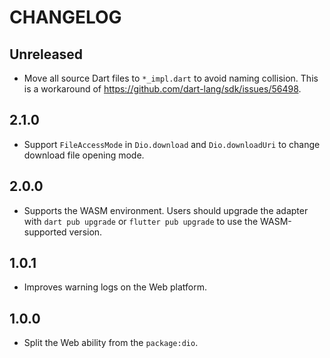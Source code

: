 # CHANGELOG

## Unreleased

- Move all source Dart files to `*_impl.dart` to avoid naming collision.
  This is a workaround of https://github.com/dart-lang/sdk/issues/56498.

## 2.1.0

- Support `FileAccessMode` in `Dio.download` and `Dio.downloadUri` to change download file opening mode.

## 2.0.0

- Supports the WASM environment. Users should upgrade the adapter with
  `dart pub upgrade` or `flutter pub upgrade` to use the WASM-supported version.

## 1.0.1

- Improves warning logs on the Web platform.

## 1.0.0

- Split the Web ability from the `package:dio`.
